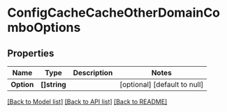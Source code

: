 # ConfigCacheCacheOtherDomainComboOptions

## Properties
Name | Type | Description | Notes
------------ | ------------- | ------------- | -------------
**Option** | **[]string** |  | [optional] [default to null]

[[Back to Model list]](../README.md#documentation-for-models) [[Back to API list]](../README.md#documentation-for-api-endpoints) [[Back to README]](../README.md)

